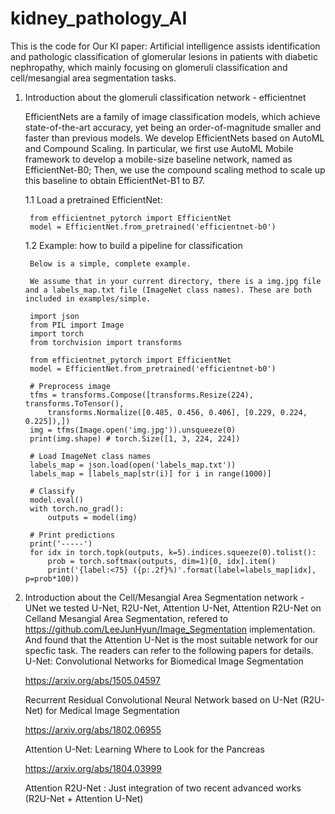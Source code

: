 # kidney_pathology_AI
This is the code for Our KI paper: Artificial intelligence assists identification and pathologic classification of glomerular lesions in patients with diabetic nephropathy, which mainly focusing on glomeruli classification and cell/mesangial area segmentation tasks.

1. Introduction about the glomeruli classification network - efficientnet

    EfficientNets are a family of image classification models, which achieve state-of-the-art accuracy, yet being an order-of-magnitude smaller and faster than previous models. We develop EfficientNets based on AutoML and Compound Scaling. In particular, we first use AutoML Mobile framework to develop a mobile-size baseline network, named as EfficientNet-B0; Then, we use the compound scaling method to scale up this baseline to obtain EfficientNet-B1 to B7.

    1.1 Load a pretrained EfficientNet:

        from efficientnet_pytorch import EfficientNet
        model = EfficientNet.from_pretrained('efficientnet-b0')

    1.2 Example: how to build a pipeline for classification

        Below is a simple, complete example.

        We assume that in your current directory, there is a img.jpg file and a labels_map.txt file (ImageNet class names). These are both included in examples/simple.

        import json
        from PIL import Image
        import torch
        from torchvision import transforms

        from efficientnet_pytorch import EfficientNet
        model = EfficientNet.from_pretrained('efficientnet-b0')

        # Preprocess image
        tfms = transforms.Compose([transforms.Resize(224), transforms.ToTensor(),
            transforms.Normalize([0.485, 0.456, 0.406], [0.229, 0.224, 0.225]),])
        img = tfms(Image.open('img.jpg')).unsqueeze(0)
        print(img.shape) # torch.Size([1, 3, 224, 224])

        # Load ImageNet class names
        labels_map = json.load(open('labels_map.txt'))
        labels_map = [labels_map[str(i)] for i in range(1000)]

        # Classify
        model.eval()
        with torch.no_grad():
            outputs = model(img)

        # Print predictions
        print('-----')
        for idx in torch.topk(outputs, k=5).indices.squeeze(0).tolist():
            prob = torch.softmax(outputs, dim=1)[0, idx].item()
            print('{label:<75} ({p:.2f}%)'.format(label=labels_map[idx], p=prob*100))

2. Introduction about the Cell/Mesangial Area Segmentation network - UNet
    we tested U-Net, R2U-Net, Attention U-Net, Attention R2U-Net on Celland Mesangial Area Segmentation, refered to https://github.com/LeeJunHyun/Image_Segmentation implementation. And found that the Attention U-Net is the most suitable network for our specfic task. The readers can refer to the following papers for details. 
    U-Net: Convolutional Networks for Biomedical Image Segmentation

    https://arxiv.org/abs/1505.04597

    Recurrent Residual Convolutional Neural Network based on U-Net (R2U-Net) for Medical Image Segmentation

    https://arxiv.org/abs/1802.06955

    Attention U-Net: Learning Where to Look for the Pancreas

    https://arxiv.org/abs/1804.03999

    Attention R2U-Net : Just integration of two recent advanced works (R2U-Net + Attention U-Net)